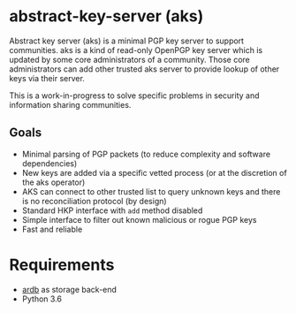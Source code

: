 # abstract-key-server (aks)

Abstract key server (aks) is a minimal PGP key server to support communities. aks is a kind of
read-only OpenPGP key server which is updated by some core administrators of a community. Those
core administrators can add other trusted aks server to provide lookup of other keys via their server.

This is a work-in-progress to solve specific problems in security and information sharing communities.

## Goals

- Minimal parsing of PGP packets (to reduce complexity and software dependencies)
- New keys are added via a specific vetted process (or at the discretion of the aks operator)
- AKS can connect to other trusted list to query unknown keys and there is no reconciliation protocol (by design)
- Standard HKP interface with `add` method disabled
- Simple interface to filter out known malicious or rogue PGP keys
- Fast and reliable

# Requirements

- [ardb](https://github.com/yinqiwen/ardb) as storage back-end
- Python 3.6


